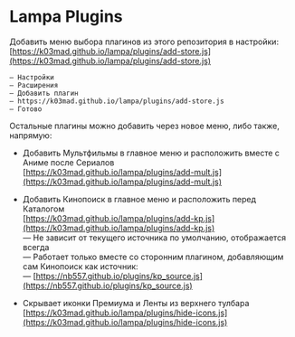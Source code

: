 # Lampa Plugins

Добавить меню выбора плагинов из этого репозитория в настройки:
[https://k03mad.github.io/lampa/plugins/add-store.js](https://k03mad.github.io/lampa/plugins/add-store.js)

```plain
— Настройки
— Расширения
— Добавить плагин
— https://k03mad.github.io/lampa/plugins/add-store.js
— Готово
```

Остальные плагины можно добавить через новое меню, либо также, напрямую:

- Добавить Мультфильмы в главное меню и расположить вместе с Аниме после Сериалов \
[https://k03mad.github.io/lampa/plugins/add-mult.js](https://k03mad.github.io/lampa/plugins/add-mult.js)

- Добавить Кинопоиск в главное меню и расположить перед Каталогом \
[https://k03mad.github.io/lampa/plugins/add-kp.js](https://k03mad.github.io/lampa/plugins/add-kp.js) \
— Не зависит от текущего источника по умолчанию, отображается всегда \
— Работает только вместе со сторонним плагином, добавляющим сам Кинопоиск как источник: \
— [https://nb557.github.io/plugins/kp_source.js](https://nb557.github.io/plugins/kp_source.js)

- Скрывает иконки Премиума и Ленты из верхнего тулбара \
[https://k03mad.github.io/lampa/plugins/hide-icons.js](https://k03mad.github.io/lampa/plugins/hide-icons.js)
